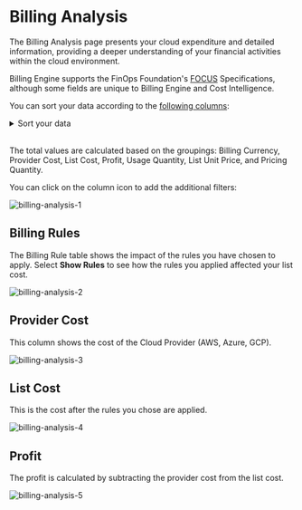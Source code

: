 # Billing Analysis 

The Billing Analysis page presents your cloud expenditure and detailed information, providing a deeper understanding of your financial activities within the cloud environment.

Billing Engine supports the FinOps Foundation's [FOCUS](https://focus.finops.org/) Specifications, although some fields are unique to Billing Engine and Cost Intelligence. 

You can sort your data according to the [following columns](billing-engine/tutorials/analysis?id=sort-your-data):

<details>
  <summary markdown="span">Sort your data</summary>

#### Sort your data

* Billing Period Start 
* Billing Period End 
* Charge Period Start 
* Charge Period End 
* Billing Account Id 
* Billing Account Name 
* Sub Account Id 
* Sub Account Name 
* Resource ID 
* Billing Family ID 
* Service 
* Service Category 
* Region 
* Availability Zone 
* Provider 
* Publisher 
* Invoice Issuer 
* Charge Category 
* Charge Category Native 
* Pricing Category 
* SKU ID 
* SKU Price ID 
* Pricing Unit 
* Usage Type 
* Commitment Discount ID 
* Commitment Discount Name 
* Commitment Discount Type 
* Commitment Discount Category 
* Operation 
* Description 
* Charge Frequency 
* Resource Name 
* Resource Type 
* Provider Tag Key 
* Provider Tag Value 
* Billing Currency 
* Provider Cost
* List Cost 
* Profit 
* Usage Quantity

</details><br>

The total values are calculated based on the groupings: Billing Currency, Provider Cost, List Cost, Profit, Usage Quantity, List Unit Price, and Pricing Quantity.

You can click on the column icon to add the additional filters: 

![billing-analysis-1](https://github.com/spotinst/help/assets/106514736/8fccc756-99ff-4119-8368-112813cca095)

## Billing Rules

The Billing Rule table shows the impact of the rules you have chosen to apply. Select **Show Rules** to see how the rules you applied affected your list cost. 

![billing-analysis-2](https://github.com/spotinst/help/assets/106514736/9083ebd8-c580-4f4e-8f37-ba3c71f8f170)

## Provider Cost 

This column shows the cost of the Cloud Provider (AWS, Azure, GCP). 

![billing-analysis-3](https://github.com/spotinst/help/assets/106514736/ef1c8cec-65a8-4076-a0bc-ff83983dcfd3)

## List Cost 

This is the cost after the rules you chose are applied.  

![billing-analysis-4](https://github.com/spotinst/help/assets/106514736/7c6e78f5-82e4-4b60-ab90-5acf07861c12)
  
## Profit 

The profit is calculated by subtracting the provider cost from the list cost. 

![billing-analysis-5](https://github.com/spotinst/help/assets/106514736/f3c96432-93d7-4f13-b05e-d6bcea6ff0f7)

